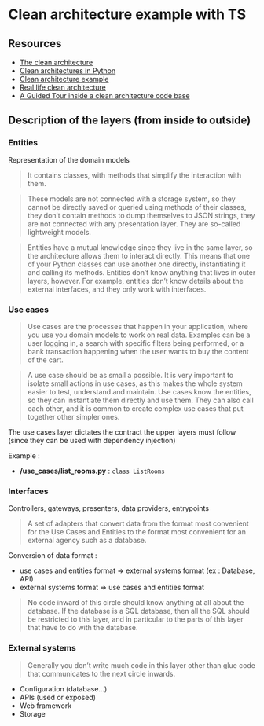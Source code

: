 # Clean architecture example with TS

## Resources

- [The clean architecture](http://blog.cleancoder.com/uncle-bob/2012/08/13/the-clean-architecture.html)
- [Clean architectures in Python](https://leanpub.com/clean-architectures-in-python)
- [Clean architecture example](https://github.com/mattia-battiston/clean-architecture-example)
- [Real life clean architecture](https://www.slideshare.net/mattiabattiston/real-life-clean-architecture-61242830)
- [A Guided Tour inside a clean architecture code base](https://proandroiddev.com/a-guided-tour-inside-a-clean-architecture-code-base-48bb5cc9fc97?gi=eba71cf04e7)

## Description of the layers (from inside to outside)


### Entities

Representation of the domain models

> It contains classes, with methods that simplify the interaction with them.

> These models are not connected with a storage system, so they cannot be directly saved or queried using methods of their classes, they don’t contain methods to dump themselves to JSON strings, they are not connected with any presentation layer. They are so-called lightweight models.

> Entities have a mutual knowledge since they live in the same layer, so the architecture allows them to interact directly. This means that one of your Python classes can use another one directly, instantiating it and calling its methods. Entities don’t know anything that lives in outer layers, however. For example, entities don’t know details about the external interfaces, and they only work with interfaces.



### Use cases

> Use cases are the processes that happen in your application, where you use you domain models to work on real data. Examples can be a user logging in, a search with specific filters being performed, or a bank transaction happening when the user wants to buy the content of the cart.

> A use case should be as small a possible. It is very important to isolate small actions in use cases, as this makes the whole system easier to test, understand and maintain. Use cases know the entities, so they can instantiate them directly and use them. They can also call each other, and it is common to create complex use cases that put together other simpler ones.

The use cases layer dictates the contract the upper layers must follow (since they can be used with dependency injection)

Example :

- **/use_cases/list_rooms.py** : `class ListRooms`

### Interfaces

Controllers, gateways, presenters, data providers, entrypoints

> A set of adapters that convert data from the format most convenient for the Use Cases and Entities to the format most convenient for an external agency such as a database.

Conversion of data format :

- use cases and entities format => external systems format (ex : Database, API)
- external systems format => use cases and entities format

> No code inward of this circle should know anything at all about the database. If the database is a SQL database, then all the SQL should be restricted to this layer, and in particular to the parts of this layer that have to do with the database.


### External systems

> Generally you don’t write much code in this layer other than glue code that communicates to the next circle inwards.

- Configuration (database…)
- APIs (used or exposed)
- Web framework
- Storage
